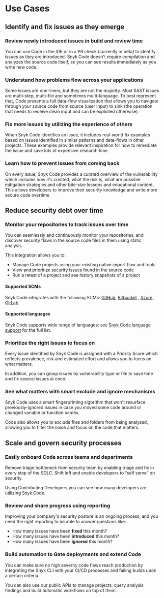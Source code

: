 # Use Cases

## Identify and fix issues as they emerge

### Review newly introduced issues in build and review time

You can use Code in the IDE or in a PR check (currently in beta) to identify issues as they are introduced. Snyk Code doesn't require compilation and analyzes the source code itself, so you can see results immediately as you write new code.

### Understand how problems flow across your applications

Some issues are one-liners, but they are not the majority. Most SAST issues are multi-step, multi-file and sometimes multi-language. To best represent that, Code presents a full data-flow visualization that allows you to navigate through your source code from source (user input) to sink (the operation that needs to receive clean input and can be exploited otherwise).

### Fix more issues by utilizing the experience of others

When Snyk Code identifies an issue, it includes real-world fix examples based on issues identified in similar patterns and data-flows in other projects. These examples provide relevant inspiration for how to remediate the issue and save lots of expensive research time.

### Learn how to prevent issues from coming back

On every issue, Snyk Code provides a curated overview of the vulnerability which includes how it's created, what the risk is, what are possible mitigation strategies and other bite-size lessons and educational content. This allows developers to improve their security knowledge and write more secure code overtime.

## Reduce security debt over time

### Monitor your repositories to track issues over time

You can seamlessly and continuously monitor your repositories, and discover security flaws in the source code files in them using static analysis.

This integration allows you to:

* Manage Code projects using your existing native import flow and tools
* View and prioritize security issues found in the source code
* Run a retest of a project and see history snapshots of a project

#### Supported SCMs

Snyk Code integrates with the following SCMs: [GitHub](https://docs.snyk.io/integrations/git-repository-scm-integrations/github-integration), [Bitbucket](https://docs.snyk.io/integrations/git-repository-scm-integrations/bitbucket-cloud-integration) , [Azure](https://docs.snyk.io/integrations/git-repository-scm-integrations/azure-repos-integration), [GitLab](https://docs.snyk.io/integrations/git-repository-scm-integrations/gitlab-integration).

#### Supported languages

Snyk Code supports wide range of languages: see [Snyk Code language support](https://docs.snyk.io/snyk-code/snyk-code-language-and-framework-support) for the full list.

### Prioritize the right issues to focus on

Every issue identified by Snyk Code is assigned with a Priority Score which reflects prevalence, risk and estimated effort and allows you to focus on what matters.

In addition, you can group issues by vulnerability type or file to save time and fix several issues at once.

### See what matters with smart exclude and ignore mechanisms

Snyk Code uses a smart fingerprinting algorithm that won't resurface previously-ignored issues in case you moved some code around or changed variable or function names.

Code also allows you to exclude files and folders from being analyzed, allowing you to filter the noise and focus on the code that matters.

## Scale and govern security processes

### Easily onboard Code across teams and departments

Remove triage bottleneck from security team by enabling triage and fix in every step of the SDLC. Shift left and enable developers to “self serve” on security.

Using Contributing Developers you can see how many developers are utilizing Snyk Code.

### Review and share progress using reporting

Improving your company's security posture is an ongoing process, and you need the right reporting to be able to answer questions like:

* How many issues have been **fixed** this month?
* How many issues have been **introduced** this month?
* How many issues have been **ignored** this month?

### Build automation to Gate deployments and extend Code

You can make sure no high severity code flaws reach production by integrating the Snyk CLI with your CI/CD processes and failing builds upon a certain criteria.

You can also use our public APIs to manage projects, query analysis findings and build automatic workflows on top of them.
